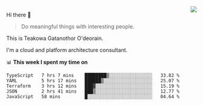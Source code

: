 <img align="right" src="https://github-readme-stats.vercel.app/api?username=Teakowa&show_icons=true&icon_color=2f80ed&text_color=718096&bg_color=ffffff&hide_title=true" />

Hi there 👋

> Do meaningful things with interesting people.

This is Teakowa Gatanothor O'deorain.

I'm a cloud and platform architecture consultant.

📊 **This week I spent my time on**
<!--START_SECTION:waka-->
```text
TypeScript   7 hrs 7 mins    ████████▒░░░░░░░░░░░░░░░░   33.82 % 
YAML         5 hrs 17 mins   ██████▒░░░░░░░░░░░░░░░░░░   25.07 % 
Terraform    3 hrs 12 mins   ███▓░░░░░░░░░░░░░░░░░░░░░   15.19 % 
JSON         2 hrs 41 mins   ███▒░░░░░░░░░░░░░░░░░░░░░   12.77 % 
JavaScript   58 mins         █░░░░░░░░░░░░░░░░░░░░░░░░   04.64 % 
```
<!--END_SECTION:waka-->
